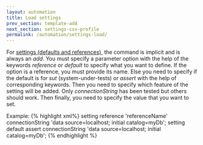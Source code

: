 ```yaml
---
layout: automation
title: Load settings
prev_section: template-add
next_section: settings-csv-profile
permalink: /automation/settings-load/
---
```

For [settings (defaults and references)](../../docs/config-defaults-references), the command is implicit and is always an *add*. You must specify a parameter option with the help of the keywords *reference* or *default* to specify what you want to define. If the option is a reference, you must provide its name. Else you need to specify if the default is for *sut* (system-under-tests) or *assert* with the help of corresponding keywords. Then you need to specify which feature of the setting will be added. Only *connectionString* has been tested but others should work. Then finally, you need to specify the value that you want to set.

Example:
{% highlight xml%}
setting reference 'referenceName' connectionString 'data source=localhost; initial catalog=myDb';
setting default assert connectionString 'data source=localhost; initial catalog=myDb';
{% endhighlight %}
